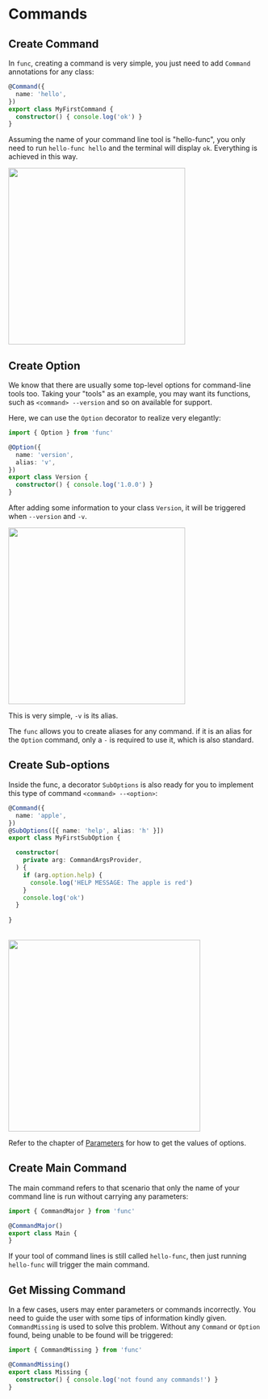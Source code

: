 # Commands

## Create Command

In `func`, creating a command is very simple, you just need to add `Command` annotations for any class:

```ts
@Command({
  name: 'hello',
})
export class MyFirstCommand {
  constructor() { console.log('ok') }
}
```

Assuming the name of your command line tool is "hello-func", you only need to run `hello-func hello` and the terminal will display `ok`.
Everything is achieved in this way.

<img src="hello-func-3.png" width="350">

## Create Option

We know that there are usually some top-level options for command-line tools too.
Taking your "tools" as an example, you may want its functions, such as `<command> --version` and so on available for support.

Here, we can use the `Option` decorator to realize very elegantly:

```ts
import { Option } from 'func'

@Option({
  name: 'version',
  alias: 'v',
})
export class Version {
  constructor() { console.log('1.0.0') }
}
```

After adding some information to your class `Version`, it will be triggered when `--version` and `-v`.

<img src="hello-func-4.png" width="350">

This is very simple, `-v` is its alias.

The `func` allows you to create aliases for any command.
if it is an alias for the `Option` command, only a `-` is required to use it, which is also standard.

## Create Sub-options

Inside the func, a decorator `SubOptions` is also ready for you to implement this type of command `<command> --<option>`:

```ts
@Command({
  name: 'apple',
})
@SubOptions([{ name: 'help', alias: 'h' }])
export class MyFirstSubOption {

  constructor(
    private arg: CommandArgsProvider,
  ) {
    if (arg.option.help) {
      console.log('HELP MESSAGE: The apple is red')
    }
    console.log('ok')
  }
  
}
```
<br/>
<img src="hello-func-5.png" width="380">

Refer to the chapter of [Parameters](/params.md) for how to get the values of options.

## Create Main Command

The main command refers to that scenario that only the name of your command line is run without carrying any parameters:

```ts
import { CommandMajor } from 'func'

@CommandMajor()
export class Main {
}
```

If your tool of command lines is still called `hello-func`, then just running `hello-func` will trigger the main command.

## Get Missing Command

In a few cases, users may enter parameters or commands incorrectly.
You need to guide the user with some tips of information kindly given. `CommandMissing` is used to solve this problem.
Without any `Command` or `Option` found, being unable to be found will be triggered:

```ts
import { CommandMissing } from 'func'

@CommandMissing()
export class Missing {
  constructor() { console.log('not found any commands!') }
}
```
